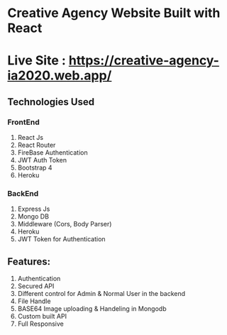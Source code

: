 # Creative Agency Website Built with React

# Live Site : https://creative-agency-ia2020.web.app/

## Technologies Used

### FrontEnd

1. React Js
2. React Router
3. FireBase Authentication
4. JWT Auth Token 
4. Bootstrap 4 
6. Heroku

### BackEnd

1. Express Js
2. Mongo DB
3. Middleware (Cors, Body Parser)
4. Heroku
5. JWT Token for Authentication

## Features:

1. Authentication
2. Secured API
3. Different control for Admin & Normal User in the backend
4. File Handle
5. BASE64 Image uploading & Handeling in Mongodb
6. Custom built API
7. Full Responsive

